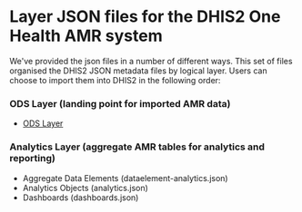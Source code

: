 # Layer JSON files for the DHIS2 One Health AMR system

We've provided the json files in a number of different ways. This set of files organised the DHIS2 JSON metadata files by logical layer. Users can choose to import them into DHIS2 in the following order:
### ODS Layer (landing point for imported AMR data)
* [ODS Layer](oh_amr_ods_layer.json)
### Analytics Layer (aggregate AMR tables for analytics and reporting)
* Aggregate Data Elements (dataelement-analytics.json)
* Analytics Objects (analytics.json)
* Dashboards (dashboards.json)
